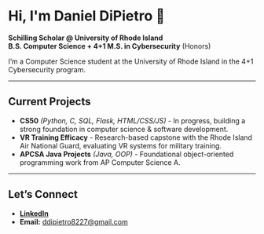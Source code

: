 # Hi, I'm Daniel DiPietro 👋

**Schilling Scholar @ University of Rhode Island**  
**B.S. Computer Science + 4+1 M.S. in Cybersecurity** (Honors)  

I’m a Computer Science student at the University of Rhode Island in the 4+1 Cybersecurity program.

---

## Current Projects
- **CS50** *(Python, C, SQL, Flask, HTML/CSS/JS)* - In progress, building a strong foundation in computer science & software development.  
- **VR Training Efficacy** - Research-based capstone with the Rhode Island Air National Guard, evaluating VR systems for military training.  
- **APCSA Java Projects** *(Java, OOP)* - Foundational object-oriented programming work from AP Computer Science A.  

---

## Let’s Connect
- [**LinkedIn**](https://www.linkedin.com/feed/)  
- **Email:** ddipietro8227@gmail.com
